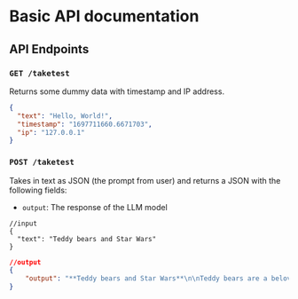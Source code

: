 # Basic API documentation

## API Endpoints

### `GET /taketest`

Returns some dummy data with timestamp and IP address.

```json
{
  "text": "Hello, World!",
  "timestamp": "1697711660.6671703",
  "ip": "127.0.0.1"
}
```

### `POST /taketest`

Takes in text as JSON (the prompt from user) and returns a JSON with the following fields:

- `output`: The response of the LLM model

```
//input
{
  "text": "Teddy bears and Star Wars"
}

```

```json
//output
{
    "output": "**Teddy bears and Star Wars**\n\nTeddy bears are a beloved childhood staple, and Star Wars is a beloved sci-fi franchise. But what happens when you combine the two? You get something truly special.\n\nTeddy bears have been featured in Star Wars media for decades, from the original trilogy to the prequels to the sequels. They've appeared as characters, props, and even Easter eggs. But it's in the animated series Star Wars Rebels that teddy bears really come into their own.\n\nIn Rebels, the teddy bears are known as the \"Wookiee Rebels.\" They're a group of resistance fighters who are fighting against the evil Galactic Empire. The Wookiee Rebels are led by a wise and courageous teddy bear named Chewbacca.\n\nThe Wookiee Rebels are a force to be reckoned with. They're brave, resourceful, and always willing to fight for what's right. They're also a lot of fun. The Wookiee Rebels bring a sense of joy and light to Star Wars, and they're a reminder that even in the darkest of times, there's always hope.\n\nSo next time you're watching Star Wars, be sure to look for the Wookiee Rebels. They're sure to put a smile on your face."
}
```
